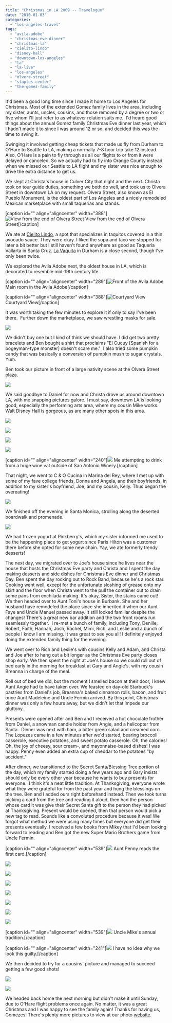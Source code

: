 ```yaml
---
title: "Christmas in LA 2009 -- Travelogue"
date: "2010-01-03"
categories: 
  - "los-angeles-travel"
tags: 
  - "avila-adobe"
  - "christmas-eve-dinner"
  - "christmas-la"
  - "cielito-lindo"
  - "disney-hall"
  - "downtown-los-angeles"
  - "la"
  - "la-live"
  - "los-angeles"
  - "olvera-street"
  - "staples-center"
  - "the-gomez-family"
---
```


It'd been a good long time since I made it home to Los Angeles for Christmas. Most of the extended Gomez family lives in the area, including my sister, aunts, uncles, cousins, and those removed by a degree or two or five whom I'll just refer to as whatever relation suits me.  I'd heard good things about the annual Gomez family Christmas Eve dinner last year, which I hadn't made it to since I was around 12 or so, and decided this was the time to swing it.

Swinging it involved getting cheap tickets that made us fly from Durham to O'Hare to Seattle to LA, making a normally 7-8 hour trip take 12 instead. Also, O'Hare is a pain to fly through as all our flights to or from it were delayed or canceled. So we actually had to fly into Orange County instead when we missed our Seattle to LA flight and my sister was nice enough to drive the extra distance to get us.

We slept at Christa's house in Culver City that night and the next. Christa took on tour guide duties, something we both do well, and took us to Olvera Street in downtown LA on my request. Olvera Street, also known as El Pueblo Monument, is the oldest part of Los Angeles and a nicely remodeled Mexican marketplace with small taquerias and stands.

\[caption id="" align="aligncenter" width="388"\]![View from the end of Olvera Street](http://www.blastanova.com/photoalbum/Adventures/Christmas%20in%20LA%202009/christmasinla-011.jpg "View from the end of Olvera Street") View from the end of Olvera Street\[/caption\]

We ate at [Cielito Lindo](http://www.cielitolindo.org/), a spot that specializes in taquitos covered in a thin avocado sauce. They were okay. I liked the sopa and taco we stopped for later a bit better but I still haven't found anywhere as good as Taqueria Vallarta in Santa Cruz. [La Vaquita](http://lavaquitanc.com/) in Durham is a close second, though I've only been twice.

We explored the Avila Adobe next, the oldest house in LA, which is decorated to resemble mid-19th century life.

\[caption id="" align="aligncenter" width="289"\]![Front of the Avila Adobe](http://www.blastanova.com/photoalbum/Adventures/Christmas%20in%20LA%202009/christmasinla-017.jpg) Main room in the Avila Adobe\[/caption\]

\[caption id="" align="aligncenter" width="388"\]![Courtyard View](http://www.blastanova.com/photoalbum/Adventures/Christmas%20in%20LA%202009/christmasinla-021.jpg) Courtyard View\[/caption\]

It was worth taking the few minutes to explore it if only to say I've been there.  Further down the marketplace, we saw wrestling masks for sale.

![](http://www.blastanova.com/photoalbum/Adventures/Christmas%20in%20LA%202009/christmasinla-023.jpg)

We didn't buy one but I kind of think we should have. I did get two pretty bracelets and Ben bought a shirt that proclaims "El Cucuy \[Spanish for a bogeyman-type monster\] doesn't scare me."  I also tried some pumpkin candy that was basically a conversion of pumpkin mush to sugar crystals. Yum.

Ben took our picture in front of a large nativity scene at the Olvera Street plaza.

![](http://www.blastanova.com/photoalbum/Adventures/Christmas%20in%20LA%202009/christmasinla-026.jpg)

We said goodbye to Daniel for now and Christa drove us around downtown LA, with me snapping pictures galore. I must say, downtown LA is looking good, especially the performing arts area, where my cousin Mike works. Walt Disney Hall is gorgeous, as are many other spots in this area.

![](http://www.blastanova.com/photoalbum/Adventures/Christmas%20in%20LA%202009/christmasinla-041.jpg)

![](http://www.blastanova.com/photoalbum/Adventures/Christmas%20in%20LA%202009/christmasinla-051.jpg)

![](http://www.blastanova.com/photoalbum/Adventures/Christmas%20in%20LA%202009/christmasinla-055.jpg)

![](http://www.blastanova.com/photoalbum/Adventures/Christmas%20in%20LA%202009/christmasinla-065.jpg)

\[caption id="" align="aligncenter" width="240"\]![](http://www.blastanova.com/photoalbum/Adventures/Christmas%20in%20LA%202009/christmasinla-063.jpg) Me attempting to drink from a huge wine vat outside of San Antonio Winery.\[/caption\]

That night, we went to C & O Cucina in Marina del Rey, where I met up with some of my fave college friends, Donna and Angela, and their boyfriends, in addition to my sister's boyfriend, Joe, and my cousin, Kelly. Thus began the overeating!

![](http://www.blastanova.com/photoalbum/Adventures/Christmas%20in%20LA%202009/christmasinla-079.jpg)

We finished off the evening in Santa Monica, strolling along the deserted boardwalk and promenade.

![](http://www.blastanova.com/photoalbum/Adventures/Christmas%20in%20LA%202009/christmasinla-087.jpg)

We had frozen yogurt at Pinkberry's, which my sister informed me used to be the happening place to get yogurt since Paris Hilton was a customer there before she opted for some new chain. Yay, we ate formerly trendy desserts!

The next day, we migrated over to Joe's house since he lives near the house that hosts the Christmas Eve party and Christa and I spent the day making desserts and side dishes for Christmas Eve dinner and Christmas Day. Ben spent the day rocking out to Rock Band, because he's a rock star. Cooking went well, except for the unfortunate sloshing of grease onto my skirt and the floor when Christa went to the pull the container out to drain some pans from enchilada making. It's okay, Sister, the stains came out!  We then headed over to Aunt Toni's house in Burbank. She and her husband have remodeled the place since she inherited it when our Aunt Faye and Uncle Manuel passed away. It still looked familiar despite the changes! There's a great new bar addition and the two front rooms run seamlessly together.  I re-met a bunch of family, including Tony, Denille, Robert, Faith, Hannah, Josh, Rachel, Mimi, Rich, and Leslie and a bunch of people I know I am missing. It was great to see you all! I definitely enjoyed doing the extended family thing for the evening.

We went over to Rich and Leslie's with cousins Kelly and Adam, and Christa and Joe after to hang out a bit longer as the Christmas Eve party closes shop early. We then spent the night at Joe's house so we could roll out of bed early in the morning for breakfast at Gary and Angie's, with my cousin Breanna in charge of the meal.

Roll out of bed we did, but the moment I smelled bacon at their door, I knew Aunt Angie had to have taken over. We feasted on day-old Starbuck's pastries from Daniel's job, Breanna's baked cinnamon rolls, bacon, and fruit once Aunt Madeleine and Uncle Fermin arrived. By this point, Christmas dinner was only a few hours away, but we didn't let that impede our gluttony.

Presents were opened after and Ben and I received a hot chocolate frother from Daniel, a snowman candle holder from Angie, and a helicopter from Santa.  Dinner was next with ham, a bitter green salad and creamed corn. The Lopezes came in a few minutes after we'd started, bearing broccoli casserole, executive potatoes, and sweet potato casserole. Oh, the calories! Oh, the joy of cheesy, sour cream-, and mayonnaise-based dishes! I was happy. Penny even added an extra cup of cheddar to the potatoes "by accident."

After dinner, we transitioned to the Secret Santa/Blessing Tree portion of the day, which my family started doing a few years ago and Gary insists should only be every other year because he wants to buy presents for everyone.  I think it's a neat little tradition. At Thanksgiving, everyone wrote what they were grateful for from the past year and hung the blessings on the tree. Ben and I added ours right beforehand instead. Then we took turns picking a card from the tree and reading it aloud, then had the person whose card it was give their Secret Santa gift to the person they had picked at Thanksgiving. Present would be opened, then that person would pick a new tag to read. Sounds like a convoluted procedure because it was! We forgot what method we were using many times but everyone did get their presents eventually. I received a few books from Mikey that I'd been looking forward to reading and Ben got the new Super Mario Brothers game from Uncle Fermin.

\[caption id="" align="aligncenter" width="539"\]![](http://www.blastanova.com/photoalbum/Adventures/Christmas%20in%20LA%202009/christmasinla-097.jpg) Aunt Penny reads the first card.\[/caption\]

![](http://www.blastanova.com/photoalbum/Adventures/Christmas%20in%20LA%202009/christmasinla-101.jpg)

![](http://www.blastanova.com/photoalbum/Adventures/Christmas%20in%20LA%202009/christmasinla-103.jpg)

![](http://www.blastanova.com/photoalbum/Adventures/Christmas%20in%20LA%202009/christmasinla-107.jpg)

![](http://www.blastanova.com/photoalbum/Adventures/Christmas%20in%20LA%202009/christmasinla-108.jpg)

![](http://www.blastanova.com/photoalbum/Adventures/Christmas%20in%20LA%202009/christmasinla-114.jpg)

![](http://www.blastanova.com/photoalbum/Adventures/Christmas%20in%20LA%202009/christmasinla-125.jpg)

![](http://www.blastanova.com/photoalbum/Adventures/Christmas%20in%20LA%202009/christmasinla-131.jpg)

\[caption id="" align="aligncenter" width="539"\]![](http://www.blastanova.com/photoalbum/Adventures/Christmas%20in%20LA%202009/christmasinla-132.jpg) Uncle Mike's annual tradition.\[/caption\]

\[caption id="" align="aligncenter" width="241"\]![](http://www.blastanova.com/photoalbum/Adventures/Christmas%20in%20LA%202009/christmasinla-134.jpg) I have no idea why we look this guilty.\[/caption\]

We then decided to try for a cousins' picture and managed to succeed getting a few good shots!

![](http://www.blastanova.com/photoalbum/Adventures/Christmas%20in%20LA%202009/christmasinla-147.jpg)

![](http://www.blastanova.com/photoalbum/Adventures/Christmas%20in%20LA%202009/christmasinla-150.jpg)

We headed back home the next morning but didn't make it until Sunday, due to O'Hare flight problems once again. No matter, it was a great Christmas and I was happy to see the family again! Thanks for having us, Gomezes! There's plenty more pictures to view at our photo [website](http://www.blastanova.com/photoalbum/index.html?path=Adventures/Christmas%20in%20LA%202009).
